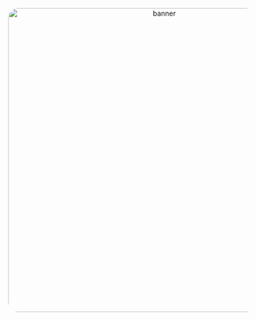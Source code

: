 ##
<main align="center">
  <img src="./src/dumb-gif2.gif" alt="banner" width="620px" height="auto" style="border-radius:20px" />
</main>
